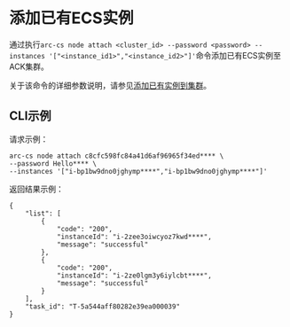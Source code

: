 # 添加已有ECS实例

通过执行`arc-cs node attach <cluster_id> --password <password> --instances '["<instance_id1>","<instance_id2>"]'`命令添加已有ECS实例至ACK集群。

关于该命令的详细参数说明，请参见[添加已有实例到集群](/intl.zh-CN/API参考/节点/添加已有实例到集群.md)。

## CLI示例

请求示例：

```
arc-cs node attach c8cfc598fc84a41d6af96965f34ed**** \
--password Hello**** \
--instances '["i-bp1bw9dno0jghymp****","i-bp1bw9dno0jghymp****"]'
```

返回结果示例：

```
{
    "list": [
        {
            "code": "200",
            "instanceId": "i-2zee3oiwcyoz7kwd****",
            "message": "successful"
        },
        {
            "code": "200",
            "instanceId": "i-2ze0lgm3y6iylcbt****",
            "message": "successful"
        }
    ],
    "task_id": "T-5a544aff80282e39ea000039"
}
```

